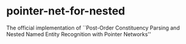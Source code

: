 # pointer-net-for-nested
The official implementation of ``Post-Order Constituency Parsing and Nested Named Entity Recognition with Pointer Networks''
